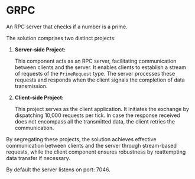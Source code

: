 # GRPC
An RPC server that checks if a number is a prime.

The solution comprises two distinct projects:

1. **Server-side Project:**
   
   This component acts as an RPC server, facilitating communication between clients and the server. It enables clients to establish a stream of requests of the `PrimeRequest` type. The server processes these requests and responds when the client signals the completion of data transmission.

2. **Client-side Project:**

   This project serves as the client application. It initiates the exchange by dispatching 10,000 requests per tick. In case the response received does not encompass all the transmitted data, the client retries the communication.

By segregating these projects, the solution achieves effective communication between clients and the server through stream-based requests, while the client component ensures robustness by reattempting data transfer if necessary.

By default the server listens on port: 7046.
